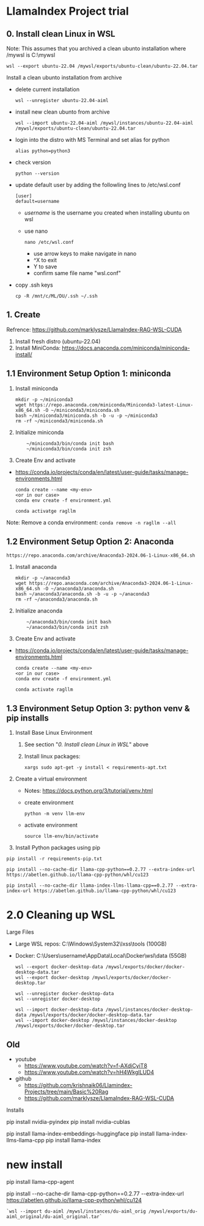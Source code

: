 
# LlamaIndex Project trial

## 0. Install clean Linux in WSL

Note:  This assumes that you archived a clean ubunto installation where /mywsl is C:\mywsl

`wsl --export ubuntu-22.04 /mywsl/exports/ubuntu-clean/ubuntu-22.04.tar`


Install a clean ubunto installation from archive
- delete current installation

    `wsl --unregister ubuntu-22.04-aiml`

- install new clean ubunto from archive

    `wsl --import ubuntu-22.04-aiml /mywsl/instances/ubuntu-22.04-aiml /mywsl/exports/ubuntu-clean/ubuntu-22.04.tar`

- login into the distro with MS Terminal and set alias for python

    `alias python=python3`

- check version

    `python --version`

- update default user by adding the followling lines to /etc/wsl.conf

    ```
    [user]
    default=username
    ```

    - *username* is the username you created when installing ubuntu on wsl

  - use nano

      ```
      nano /etc/wsl.conf
      ```

      - use arrow keys to make navigate in nano
      - ^X to exit
      - Y to save
      - confirm same file name "wsl.conf"

- copy .ssh keys

    ```
    cp -R /mnt/c/ML/DU/.ssh ~/.ssh
    ```

## 1. Create 

Refrence: https://github.com/marklysze/LlamaIndex-RAG-WSL-CUDA

1. Install fresh distro (ubuntu-22.04)
2. Install MiniConda: https://docs.anaconda.com/miniconda/miniconda-install/

## 1.1 Environment Setup Option 1: miniconda

1. Install miniconda
    ```
    mkdir -p ~/miniconda3
    wget https://repo.anaconda.com/miniconda/Miniconda3-latest-Linux-x86_64.sh -O ~/miniconda3/miniconda.sh
    bash ~/miniconda3/miniconda.sh -b -u -p ~/miniconda3
    rm -rf ~/miniconda3/miniconda.sh
    ```

2. Initialize miniconda

    ```
        ~/miniconda3/bin/conda init bash
        ~/miniconda3/bin/conda init zsh
    ```

3. Create Env and activate

- https://conda.io/projects/conda/en/latest/user-guide/tasks/manage-environments.html

    ```
    conda create --name <my-env>
    <or in our case>
    conda env create -f environment.yml

    conda activatge ragllm
    ```

Note:  Remove a conda environment:  `conda remove -n ragllm --all`
## 1.2 Environment Setup Option 2: Anaconda


`https://repo.anaconda.com/archive/Anaconda3-2024.06-1-Linux-x86_64.sh`


1. Install anaconda
    ```
    mkdir -p ~/anaconda3
    wget https://repo.anaconda.com/archive/Anaconda3-2024.06-1-Linux-x86_64.sh -O ~/anaconda3/anaconda.sh
    bash ~/anaconda3/anaconda.sh -b -u -p ~/anaconda3
    rm -rf ~/anaconda3/anaconda.sh
    ```

2. Initialize anaconda

    ```
        ~/anaconda3/bin/conda init bash
        ~/anaconda3/bin/conda init zsh
    ```

3. Create Env and activate

- https://conda.io/projects/conda/en/latest/user-guide/tasks/manage-environments.html

    ```
    conda create --name <my-env>
    <or in our case>
    conda env create -f environment.yml

    conda activate ragllm
    ```

## 1.3 Environment Setup Option 3: python venv & pip installs

1. Install Base Linux Environment

    1. See section "*0. Install clean Linux in WSL*" above

    2. Install linux packages:

        `xargs sudo apt-get -y install < requirements-apt.txt`

2. Create a virtual environment

   - Notes: https://docs.python.org/3/tutorial/venv.html

    - create environment

        `python -m venv llm-env`

    - activate environment

        `source llm-env/bin/activate`


3. Install Python packages using pip

```
pip install -r requirements-pip.txt

pip install --no-cache-dir llama-cpp-python==0.2.77 --extra-index-url https://abetlen.github.io/llama-cpp-python/whl/cu123

pip install --no-cache-dir llama-index-llms-llama-cpp==0.2.77 --extra-index-url https://abetlen.github.io/llama-cpp-python/whl/cu123

```


# 2.0 Cleaning up WSL

Large Files
- Large WSL repos: C:\Windows\System32\lxss\tools (100GB)
- Docker: C:\Users\username\AppData\Local\Docker\wsl\data (55GB)

    ```
    wsl --export docker-desktop-data /mywsl/exports/docker/docker-desktop-data.tar
    wsl --export docker-desktop /mywsl/exports/docker/docker-desktop.tar

    wsl --unregister docker-desktop-data
    wsl --unregister docker-desktop

    wsl --import docker-desktop-data /mywsl/instances/docker-desktop-data /mywsl/exports/docker/docker-desktop-data.tar
    wsl --import docker-desktop /mywsl/instances/docker-desktop /mywsl/exports/docker/docker-desktop.tar
    ```

## Old

- youtube
    - https://www.youtube.com/watch?v=f-AXdiCyiT8
    - https://www.youtube.com/watch?v=hH4WkgILUD4
- github
    - https://github.com/krishnaik06/Llamindex-Projects/tree/main/Basic%20Rag
    - https://github.com/marklysze/LlamaIndex-RAG-WSL-CUDA

Installs

pip install nvidia-pyindex
pip install nvidia-cublas

pip install llama-index-embeddings-huggingface
pip install llama-index-llms-llama-cpp
pip install llama-index

# new install

pip install llama-cpp-agent

pip install --no-cache-dir llama-cpp-python==0.2.77 --extra-index-url https://abetlen.github.io/llama-cpp-python/whl/cu124





    `wsl --import du-aiml /mywsl/instances/du-aiml_orig /mywsl/exports/du-aiml_original/du-aiml_original.tar`